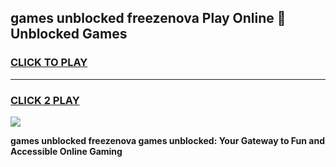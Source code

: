 
## games unblocked freezenova Play Online 👋 Unblocked Games
<h3>
<a href="https://premium.freeplayer.one?title=games_unblocked_freezenova&ref=19F">CLICK TO PLAY</a></h3>
<hr>

<h3>
<a href="https://premium.freeplayer.one?title=games_unblocked_freezenova&ref=19F">CLICK 2 PLAY</a>
  
</h3>

<a href="https://premium.freeplayer.one?title=games_unblocked_freezenova&ref=19F"><img src="https://clearcache.store/games.png"></a>


**games unblocked freezenova games unblocked: Your Gateway to Fun and Accessible Online Gaming**
